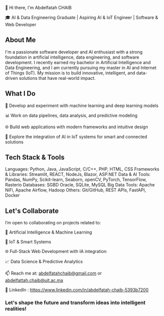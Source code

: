 👋 Hi there, I'm Abdelfatah CHAIB

🎓 AI & Data Engineering Graduate | Aspiring AI & IoT Engineer | Software & Web Developer

## About Me

I'm a passionate software developer and AI enthusiast with a strong foundation in artificial intelligence, data engineering, and software development.
I recently earned my bachelor in Artificial Intelligence and Data Engineering, and I am currently pursuing my master in AI and Internet of Things (IoT).
My mission is to build innovative, intelligent, and data-driven solutions that have real-world impact.

## What I Do

🤖 Develop and experiment with machine learning and deep learning models

📊 Work on data pipelines, data analysis, and predictive modeling

🌐 Build web applications with modern frameworks and intuitive design

🧠 Explore the integration of AI in IoT systems for smart and connected solutions

## Tech Stack & Tools

Languages: Python, Java, JavaScript, C/C++, PHP, HTML, CSS
Frameworks & Libraries: Streamlit, REACT, NodeJs, Blazor, ASP.NET 
Data & AI Tools: Pandas, NumPy, Scikit-learn, Seaborn, openCV, PyTorch, TensorFlow, Rasterio
Databases: SGBD Oracle, SQLite, MySQL
Big Data Tools: Apache NiFi, Apache Airflow, Hadoop
Others: Git/GitHub, REST APIs, FastAPI, Docker


## Let's Collaborate

I’m open to collaborating on projects related to:

🧠 Artificial Intelligence & Machine Learning

📶 IoT & Smart Systems

🌐 Full-Stack Web Development with IA integration

📈 Data Science & Predictive Analytics

📫 Reach me at: abdelfatahchaib@gmail.com   or  abdelfattah.chaib@uit.ac.ma

💼 LinkedIn : https://www.linkedin.com/in/abdelfatah-chaib-5393b7200

### Let's shape the future and transform ideas into intelligent realities!
